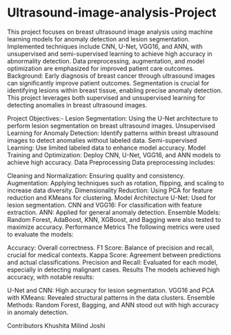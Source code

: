 # Ultrasound-image-analysis-Project
This project focuses on breast ultrasound image analysis using machine learning models for anomaly detection and lesion segmentation. Implemented techniques include CNN, U-Net, VGG16, and ANN, with unsupervised and semi-supervised learning to achieve high accuracy in abnormality detection. Data preprocessing, augmentation, and model optimization are emphasized for improved patient care outcomes.
<br>
Background:
Early diagnosis of breast cancer through ultrasound images can significantly improve patient outcomes. Segmentation is crucial for identifying lesions within breast tissue, enabling precise anomaly detection. This project leverages both supervised and unsupervised learning for detecting anomalies in breast ultrasound images.

Project Objectives:-
Lesion Segmentation: Using the U-Net architecture to perform lesion segmentation on breast ultrasound images.
Unsupervised Learning for Anomaly Detection: Identify patterns within breast ultrasound images to detect anomalies without labeled data.
Semi-supervised Learning: Use limited labeled data to enhance model accuracy.
Model Training and Optimization: Deploy CNN, U-Net, VGG16, and ANN models to achieve high accuracy.
Data Preprocessing
Data preprocessing includes:

Cleaning and Normalization: Ensuring quality and consistency.
Augmentation: Applying techniques such as rotation, flipping, and scaling to increase data diversity.
Dimensionality Reduction: Using PCA for feature reduction and KMeans for clustering.
Model Architecture
U-Net: Used for lesion segmentation.
CNN and VGG16: For classification with feature extraction.
ANN: Applied for general anomaly detection.
Ensemble Models: Random Forest, AdaBoost, KNN, XGBoost, and Bagging were also tested to maximize accuracy.
Performance Metrics
The following metrics were used to evaluate the models:

Accuracy: Overall correctness.
F1 Score: Balance of precision and recall, crucial for medical contexts.
Kappa Score: Agreement between predictions and actual classifications.
Precision and Recall: Evaluated for each model, especially in detecting malignant cases.
Results
The models achieved high accuracy, with notable results:

U-Net and CNN: High accuracy for lesion segmentation.
VGG16 and PCA with KMeans: Revealed structural patterns in the data clusters.
Ensemble Methods: Random Forest, Bagging, and ANN stood out with high accuracy in anomaly detection.

Contributors
Khushita Milind Joshi
